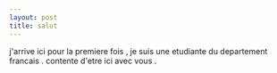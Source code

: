 ```yaml
---
layout: post
title: salut
---
```


<p>j&#39;arrive ici pour la premiere fois , je suis une etudiante du departement francais . contente d&#39;etre ici avec vous .</p>
